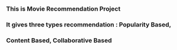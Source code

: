 ### This is Movie Recommendation Project
### It gives three types recommendation : Popularity Based, 
### Content Based, Collaborative Based 